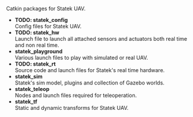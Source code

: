 Catkin packages for Statek UAV.

* **TODO: statek_config** </br>
  Config files for Statek UAV.
* **TODO: statek_hw** </br>
  Launch file to launch all attached sensors and actuators both real time and non real time.
* **statek_playground** </br>
  Various launch files to play with simulated or real UAV.
* **TODO: statek_rt** </br>
  Source code and launch files for Statek's real time hardware.
* **statek_sim** </br>
  Statek's sim model, plugins and collection of Gazebo worlds.
* **statek_teleop** </br>
  Nodes and launch files required for teleoperation.
* **statek_tf** </br>
  Static and dynamic transforms for Statek UAV.
